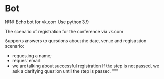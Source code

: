 # Bot
№№ Echo bot for vk.com
 Use python 3.9

 The scenario of registration for the conference via vk.com

 Supports answers to questions about the date, venue and registration scenario:
 - requesting a name;
 - request email
 - we are talking about successful registration
 If the step is not passed, we ask a clarifying question until the step is passed.
 """
